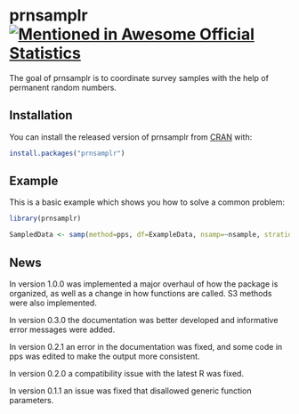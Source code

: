 # prnsamplr [![Mentioned in Awesome Official Statistics ](https://awesome.re/mentioned-badge.svg)](http://www.awesomeofficialstatistics.org)

The goal of prnsamplr is to coordinate survey samples with the help of permanent random numbers. 

## Installation

You can install the released version of prnsamplr from [CRAN](https://CRAN.R-project.org) with:

``` r
install.packages("prnsamplr")
```

## Example

This is a basic example which shows you how to solve a common problem:

``` r
library(prnsamplr)

SampledData <- samp(method=pps, df=ExampleData, nsamp=~nsample, stratid=~stratum, prn=~rands, size=~sizeM)
```

## News

In version 1.0.0 was implemented a major overhaul of how the package is organized, as well as a change in how functions are called. S3 methods were also implemented.

In version 0.3.0 the documentation was better developed and informative error messages were added.

In version 0.2.1 an error in the documentation was fixed, and some code in pps was edited to make the output more consistent.

In version 0.2.0 a compatibility issue with the latest R was fixed. 

In version 0.1.1 an issue was fixed that disallowed generic function parameters. 
